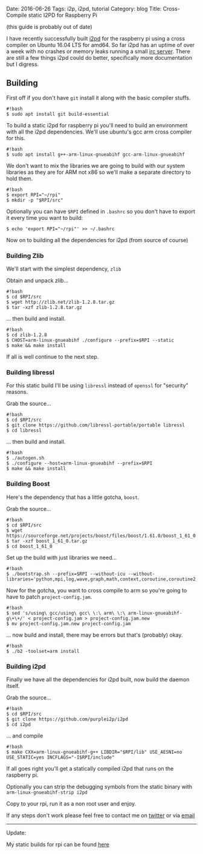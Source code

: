 Date: 2016-06-26
Tags: i2p, i2pd, tutorial
Category: blog
Title: Cross-Compile static I2PD for Raspberry Pi

(this guide is probably out of date)

I have recently successfully built [i2pd](http://i2pd.website) for the raspberry pi using a cross compiler on Ubuntu 16.04 LTS for amd64. So far i2pd has an uptime of over a week with no crashes or memory leaks running a small [irc server](irc://6mk5za2izxm5ubu7bhzw3io7x5h6yjnlc7iccmn2ilbwptceaiwq.b32.i2p/). There are still a few things i2pd could do better, specifically more documentation but I digress.

## Building

First off if you don't have `git` install it along with the basic compiler stuffs.

    #!bash
    $ sudo apt install git build-essential

To build a static i2pd for raspberry pi you'll need to build an environment with all the i2pd dependencies. We'll use ubuntu's gcc arm cross compiler for this.

    #!bash
    $ sudo apt install g++-arm-linux-gnueabihf gcc-arm-linux-gnueabihf

We don't want to mix the libraries we are going to build with our system libraries as they are for ARM not x86 so we'll make a separate directory to hold them.

    #!bash
    $ export RPI="~/rpi"
    $ mkdir -p "$RPI/src"


Optionally you can have `$RPI` defined in `.bashrc` so you don't have to export it every time you want to build:

`$ echo 'export RPI="~/rpi"' >> ~/.bashrc`

Now on to building all the dependencies for i2pd (from source of course)

### Building Zlib

We'll start with the simplest dependency, `zlib`

Obtain and unpack zlib...

    #!bash
    $ cd $RPI/src
    $ wget http://zlib.net/zlib-1.2.8.tar.gz
    $ tar -xzf zlib-1.2.8.tar.gz

... then build and install.

    #!bash
    $ cd zlib-1.2.8
    $ CHOST=arm-linux-gnueabihf ./configure --prefix=$RPI --static
    $ make && make install

If all is well continue to the next step.

### Building libressl

For this static build I'll be using `libressl` instead of `openssl` for "security" reasons.

Grab the source...

    #!bash
    $ cd $RPI/src
    $ git clone https://github.com/libressl-portable/portable libressl
    $ cd libressl

... then build and install.

    #!bash
    $ ./autogen.sh
    $ ./configure --host=arm-linux-gnueabihf --prefix=$RPI
    $ make && make install

### Building Boost

Here's the dependency that has a little gotcha, `boost`.

Grab the source...

    #!bash
    $ cd $RPI/src
    $ wget https://sourceforge.net/projects/boost/files/boost/1.61.0/boost_1_61_0.tar.gz
    $ tar -xzf boost_1_61_0.tar.gz
    $ cd boost_1_61_0

Set up the build with just libraries we need...

    #!bash
    $ ./bootstrap.sh --prefix=$RPI --without-icu --without-libraries='python,mpi,log,wave,graph,math,context,coroutine,coroutine2,iostreams'

Now for the gotcha, you want to cross compile to arm so you're going to have to patch `project-config.jam`.

    #!bash
    $ sed 's/using\ gcc/using\ gcc\ \:\ arm\ \:\ arm-linux-gnueabihf-g\+\+/' < project-config.jam > project-config.jam.new
    $ mv project-config.jam.new project-config.jam

... now build and install, there may be errors but that's (probably) okay.

    #!bash
    $ ./b2 -toolset=arm install

### Building i2pd

Finally we have all the dependencies for i2pd built, now build the daemon itself.

Grab the source...

    #!bash
    $ cd $RPI/src
    $ git clone https://github.com/purplei2p/i2pd
    $ cd i2pd

... and compile

    #!bash
    $ make CXX=arm-linux-gnueabihf-g++ LIBDIR="$RPI/lib" USE_AESNI=no USE_STATIC=yes INCFLAGS="-I$RPI/include"

If all goes right you'll get a statically compiled i2pd that runs on the raspberry pi.

Optionally you can strip the debugging symbols from the static binary with `arm-linux-gnueabihf-strip i2pd`

Copy to your rpi, run it as a non root user and enjoy.

If any steps don't work please feel free to contact me on [twitter](https://twitter.com/ampernand) or via [email](mailto:ampernand@gmail.com)

----

Update:

My static builds for rpi can be found [here](/files/i2pd-rpi/)
